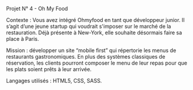 Projet N° 4 - Oh My Food

Contexte : Vous avez intégré Ohmyfood en tant que développeur junior. 
Il s’agit d’une jeune startup qui voudrait s'imposer sur le marché de la restauration. 
Déjà présente à New-York, elle souhaite désormais faire sa place à Paris.

Mission : développer un site “mobile first” qui répertorie les menus de restaurants gastronomiques. 
En plus des systèmes classiques de réservation, 
les clients pourront composer le menu de leur repas pour que les plats soient prêts à leur arrivée.

Langages utilisés : HTML5, CSS, SASS.

